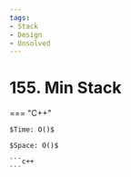 ```yaml
---
tags:
- Stack
- Design
- Unsolved
---
```



# 155. Min Stack

=== "C++"

    $Time: O()$

    $Space: O()$

    ```c++
    ```